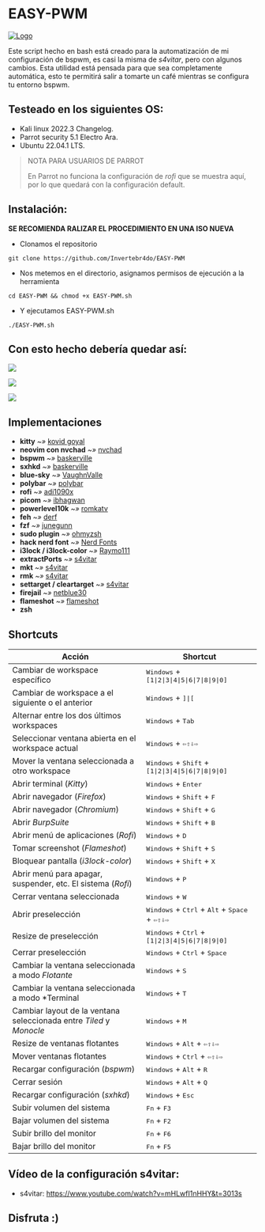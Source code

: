 <h1>EASY-PWM</h1>

[![Logo](https://github.com/Invertebr4do/EASY-PWM/blob/main/img/img_header.png?raw=true "Logo")](https://github.com/Invertebr4do/EASY-PWM/blob/main/img_header.png?raw=true "Logo")

Este script hecho en bash está creado para la automatización de mi configuración de bspwm, es casi la misma de *s4vitar*, pero con algunos cambios.
Esta utilidad está pensada para que sea completamente automática, esto te permitirá salir a tomarte un café mientras se configura tu entorno bspwm.

## Testeado en los siguientes OS:
- Kali linux 2022.3 Changelog.
- Parrot security 5.1 Electro Ara.
- Ubuntu 22.04.1 LTS.

> NOTA PARA USUARIOS DE PARROT
>
> En Parrot no funciona la configuración de *rofi* que se muestra aquí, por lo que quedará con la configuración default.

## Instalación:
<strong>SE RECOMIENDA RALIZAR EL PROCEDIMIENTO EN UNA ISO NUEVA</strong>
- Clonamos el repositorio
```
git clone https://github.com/Invertebr4do/EASY-PWM
```
- Nos metemos en el directorio, asignamos permisos de ejecución a la herramienta

```
cd EASY-PWM && chmod +x EASY-PWM.sh
```
- Y ejecutamos EASY-PWM.sh

```
./EASY-PWM.sh
```

## Con esto hecho debería quedar así:

![](https://github.com/Invertebr4do/EASY-PWM/blob/main/img/WorkEnvironment.png?raw=true)

![](https://github.com/Invertebr4do/EASY-PWM/blob/main/img/WorkEnvironment2.png?raw=true)

![](https://github.com/Invertebr4do/EASY-PWM/blob/main/img/rofi1.png?raw=true)

## Implementaciones
- **kitty** *~»* [kovid goyal](https://sw.kovidgoyal.net/kitty/)
- **neovim con nvchad** *~»* [nvchad](https://nvchad.com/)
- **bspwm** *~»* [baskerville](https://github.com/baskerville)
- **sxhkd** *~»* [baskerville](https://github.com/baskerville/sxhkd.git)
- **blue-sky** *~»* [VaughnValle](https://github.com/VaughnValle/blue-sky.git)
- **polybar** *~»* [polybar](https://github.com/polybar/polybar)
- **rofi** *~»* [adi1090x](https://github.com/adi1090x/rofi)
- **picom** *~»* [ibhagwan](https://github.com/ibhagwan/picom.git)
- **powerlevel10k** *~»* [romkatv](https://github.com/romkatv/powerlevel10k)
- **feh** *~»* [derf](https://github.com/derf/feh)
- **fzf** *~»* [junegunn](https://github.com/junegunn/fzf)
- **sudo plugin** *~»* [ohmyzsh](https://github.com/ohmyzsh/ohmyzsh/blob/master/plugins/sudo/sudo.plugin.zsh)
- **hack nerd font** *~»* [Nerd Fonts](https://www.nerdfonts.com/font-downloads)
- **i3lock / i3lock-color** *~»* [Raymo111](https://github.com/Raymo111/i3lock-color)
- **extractPorts** *~»* [s4vitar](https://www.youtube.com/s4vitar)
- **mkt** *~»* [s4vitar](https://www.youtube.com/s4vitar)
- **rmk** *~»* [s4vitar](https://www.youtube.com/s4vitar)
- **settarget / cleartarget** *~»* [s4vitar](https://www.youtube.com/s4vitar)
- **firejail** *~»* [netblue30](https://github.com/netblue30/firejail)
- **flameshot** *~»* [flameshot](https://github.com/flameshot-org/flameshot)
- **zsh**

## Shortcuts
| Acción | Shortcut |
| -------- | -------- |
| Cambiar de workspace específico | <kbd>Windows</kbd> + <kbd>[1\|2\|3\|4\|5\|6\|7\|8\|9\|0]</kbd> |
| Cambiar de workspace a el siguiente o el anterior | <kbd>Windows</kbd> + <kbd>]\|[</kbd> |
| Alternar entre los dos últimos workspaces | <kbd>Windows</kbd> + <kbd>Tab</kbd> |
| Seleccionar ventana abierta en el workspace actual | <kbd>Windows</kbd> + <kbd>⇦⇧⇩⇨</kbd> | 
| Mover la ventana seleccionada a otro workspace | <kbd>Windows</kbd> + <kbd>Shift</kbd> + <kbd>[1\|2\|3\|4\|5\|6\|7\|8\|9\|0]</kbd> |
| Abrir terminal (*Kitty*) | <kbd>Windows</kbd> + <kbd>Enter</kbd> |
| Abrir navegador (*Firefox*) | <kbd>Windows</kbd> + <kbd>Shift</kbd> + <kbd>F</kbd> |
| Abrir navegador (*Chromium*) | <kbd>Windows</kbd> + <kbd>Shift</kbd> + <kbd>G</kbd> |
| Abrir *BurpSuite* | <kbd>Windows</kbd> + <kbd>Shift</kbd> + <kbd>B</kbd> |
| Abrir menú de aplicaciones (*Rofi*) | <kbd>Windows</kbd> + <kbd>D</kbd> |
| Tomar screenshot (*Flameshot*) | <kbd>Windows</kbd> + <kbd>Shift</kbd> + <kbd>S</kbd> |
| Bloquear pantalla (*i3lock-color*) | <kbd>Windows</kbd> + <kbd>Shift</kbd> + <kbd>X</kbd> |
| Abrir menú para apagar, suspender, etc. El sistema (*Rofi*) | <kbd>Windows</kbd> + <kbd>P</kbd>|
| Cerrar ventana seleccionada | <kbd>Windows</kbd> + <kbd>W</kbd> |
| Abrir preselección | <kbd>Windows</kbd> + <kbd>Ctrl</kbd> + <kbd>Alt</kbd> + <kbd>Space</kbd> + <kbd>⇦⇧⇩⇨</kbd> |
| Resize de preselección | <kbd>Windows</kbd> + <kbd>Ctrl</kbd> + <kbd>[1\|2\|3\|4\|5\|6\|7\|8\|9\|0]</kbd> |
| Cerrar preselección | <kbd>Windows</kbd> + <kbd>Ctrl</kbd> + <kbd>Space</kbd> |
| Cambiar la ventana seleccionada a modo *Flotante* | <kbd>Windows</kbd> + <kbd>S</kbd> |
| Cambiar la ventana seleccionada a modo *Terminal | <kbd>Windows</kbd> + <kbd>T</kbd> |
| Cambiar layout de la ventana seleccionada entre *Tiled* y *Monocle* | <kbd>Windows</kbd> + <kbd>M</kbd> |
| Resize de ventanas flotantes | <kbd>Windows</kbd> + <kbd>Alt</kbd> + <kbd>⇦⇧⇩⇨</kbd> |
| Mover ventanas flotantes | <kbd>Windows</kbd> + <kbd>Ctrl</kbd> + <kbd>⇦⇧⇩⇨</kbd> |
| Recargar configuración (*bspwm*) | <kbd>Windows</kbd> + <kbd>Alt</kbd> + <kbd>R</kbd> |
| Cerrar sesión | <kbd>Windows</kbd> + <kbd>Alt</kbd> + <kbd>Q</kbd> |
| Recargar configuración (*sxhkd*) | <kbd>Windows</kbd> + <kbd>Esc</kbd> |
| Subir volumen del sistema | <kbd>Fn</kbd> + <kbd>F3</kbd> |
| Bajar volumen del sistema | <kbd>Fn</kbd> + <kbd>F2</kbd> |
| Subir brillo del monitor | <kbd>Fn</kbd> + <kbd>F6</kbd> |
| Bajar brillo del monitor | <kbd>Fn</kbd> + <kbd>F5</kbd> |

## Vídeo de la configuración s4vitar:
- s4vitar: https://www.youtube.com/watch?v=mHLwfI1nHHY&t=3013s

## Disfruta :)
